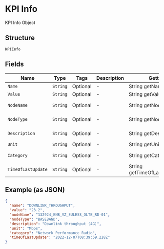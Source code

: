 
# KPI Info

KPI Info Object

## Structure

`KPIInfo`

## Fields

| Name | Type | Tags | Description | Getter | Setter |
|  --- | --- | --- | --- | --- | --- |
| `Name` | `String` | Optional | - | String getName() | setName(String name) |
| `Value` | `String` | Optional | - | String getValue() | setValue(String value) |
| `NodeName` | `String` | Optional | - | String getNodeName() | setNodeName(String nodeName) |
| `NodeType` | `String` | Optional | - | String getNodeType() | setNodeType(String nodeType) |
| `Description` | `String` | Optional | - | String getDescription() | setDescription(String description) |
| `Unit` | `String` | Optional | - | String getUnit() | setUnit(String unit) |
| `Category` | `String` | Optional | - | String getCategory() | setCategory(String category) |
| `TimeOfLastUpdate` | `String` | Optional | - | String getTimeOfLastUpdate() | setTimeOfLastUpdate(String timeOfLastUpdate) |

## Example (as JSON)

```json
{
  "name": "DOWNLINK_THROUGHPUT",
  "value": "23.2",
  "nodeName": "132924_ENB_VZ_EULESS_OLTE_RD-01",
  "nodeType": "BASEBAND",
  "description": "Downlink throughput (4G)",
  "unit": "Mbps",
  "category": "Network Performance Radio",
  "timeOfLastUpdate": "2022-12-07T08:39:59.228Z"
}
```

